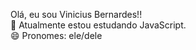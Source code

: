 Olá, eu sou Vinicius Bernardes!!<br>
🔭 Atualmente estou estudando JavaScript.<br>
😄 Pronomes: ele/dele
